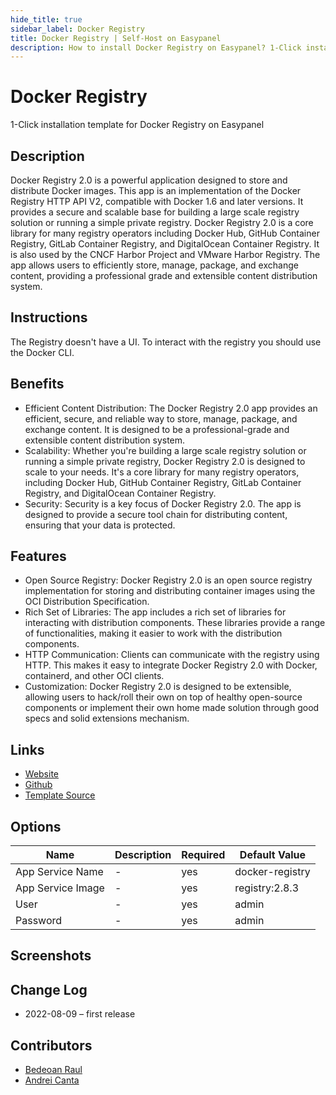 ```yaml
---
hide_title: true
sidebar_label: Docker Registry
title: Docker Registry | Self-Host on Easypanel
description: How to install Docker Registry on Easypanel? 1-Click installation template for Docker Registry on Easypanel
---
```


<!-- generated -->

# Docker Registry

1-Click installation template for Docker Registry on Easypanel

## Description

Docker Registry 2.0 is a powerful application designed to store and distribute Docker images. This app is an implementation of the Docker Registry HTTP API V2, compatible with Docker 1.6 and later versions. It provides a secure and scalable base for building a large scale registry solution or running a simple private registry. Docker Registry 2.0 is a core library for many registry operators including Docker Hub, GitHub Container Registry, GitLab Container Registry, and DigitalOcean Container Registry. It is also used by the CNCF Harbor Project and VMware Harbor Registry. The app allows users to efficiently store, manage, package, and exchange content, providing a professional grade and extensible content distribution system.

## Instructions

The Registry doesn&#39;t have a UI. To interact with the registry you should use the Docker CLI.

## Benefits

- Efficient Content Distribution: The Docker Registry 2.0 app provides an efficient, secure, and reliable way to store, manage, package, and exchange content. It is designed to be a professional-grade and extensible content distribution system.
- Scalability: Whether you're building a large scale registry solution or running a simple private registry, Docker Registry 2.0 is designed to scale to your needs. It's a core library for many registry operators, including Docker Hub, GitHub Container Registry, GitLab Container Registry, and DigitalOcean Container Registry.
- Security: Security is a key focus of Docker Registry 2.0. The app is designed to provide a secure tool chain for distributing content, ensuring that your data is protected.

## Features

- Open Source Registry: Docker Registry 2.0 is an open source registry implementation for storing and distributing container images using the OCI Distribution Specification.
- Rich Set of Libraries: The app includes a rich set of libraries for interacting with distribution components. These libraries provide a range of functionalities, making it easier to work with the distribution components.
- HTTP Communication: Clients can communicate with the registry using HTTP. This makes it easy to integrate Docker Registry 2.0 with Docker, containerd, and other OCI clients.
- Customization: Docker Registry 2.0 is designed to be extensible, allowing users to hack/roll their own on top of healthy open-source components or implement their own home made solution through good specs and solid extensions mechanism.

## Links

- [Website](https://hub.docker.com/_/registry)
- [Github](https://github.com/distribution/distribution)
- [Template Source](https://github.com/easypanel-io/templates/tree/main/templates/docker-registry)

## Options

Name | Description | Required | Default Value
-|-|-|-
App Service Name | - | yes | docker-registry
App Service Image | - | yes | registry:2.8.3
User | - | yes | admin
Password | - | yes | admin

## Screenshots


## Change Log

- 2022-08-09 – first release

## Contributors

- [Bedeoan Raul](https://github.com/bedeoan)
- [Andrei Canta](https://github.com/deiucanta)
